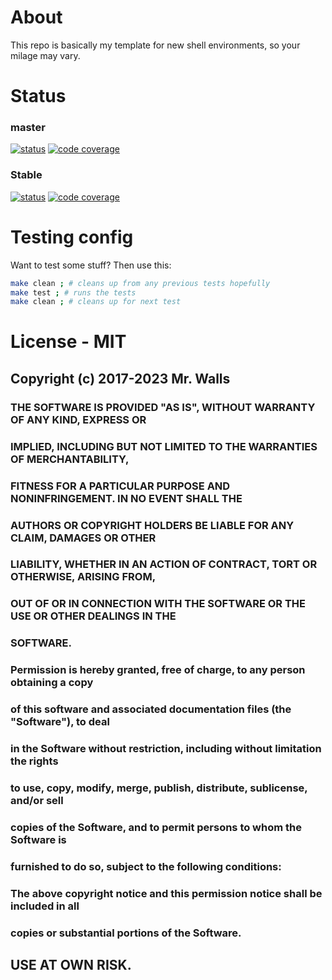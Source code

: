 # About #
This repo is basically my template for new shell environments, so your milage may vary.

# Status #

### master ###
[![status](https://travis-ci.org/reactive-firewall/ymmv.svg?branch=master)](https://travis-ci.org/reactive-firewall/ymmv)
[![code coverage](https://codecov.io/gh/reactive-firewall/ymmv/branch/master/graph/badge.svg)](https://codecov.io/gh/reactive-firewall/ymmv/branch/master/)

### Stable ###
[![status](https://travis-ci.org/reactive-firewall/ymmv.svg?branch=stable)](https://travis-ci.org/reactive-firewall/ymmv)
[![code coverage](https://codecov.io/gh/reactive-firewall/ymmv/branch/stable/graph/badge.svg)](https://codecov.io/gh/reactive-firewall/ymmv/branch/stable/)

# Testing config #

Want to test some stuff? Then use this:

```bash
make clean ; # cleans up from any previous tests hopefully
make test ; # runs the tests
make clean ; # cleans up for next test
```

# License - MIT

## Copyright (c) 2017-2023 Mr. Walls
###
### THE SOFTWARE IS PROVIDED "AS IS", WITHOUT WARRANTY OF ANY KIND, EXPRESS OR
### IMPLIED, INCLUDING BUT NOT LIMITED TO THE WARRANTIES OF MERCHANTABILITY,
### FITNESS FOR A PARTICULAR PURPOSE AND NONINFRINGEMENT. IN NO EVENT SHALL THE
### AUTHORS OR COPYRIGHT HOLDERS BE LIABLE FOR ANY CLAIM, DAMAGES OR OTHER
### LIABILITY, WHETHER IN AN ACTION OF CONTRACT, TORT OR OTHERWISE, ARISING FROM,
### OUT OF OR IN CONNECTION WITH THE SOFTWARE OR THE USE OR OTHER DEALINGS IN THE
### SOFTWARE.
###
### Permission is hereby granted, free of charge, to any person obtaining a copy
### of this software and associated documentation files (the "Software"), to deal
### in the Software without restriction, including without limitation the rights
### to use, copy, modify, merge, publish, distribute, sublicense, and/or sell
### copies of the Software, and to permit persons to whom the Software is
### furnished to do so, subject to the following conditions:
###
### The above copyright notice and this permission notice shall be included in all
### copies or substantial portions of the Software.

## USE AT OWN RISK.

